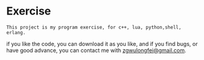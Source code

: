 Exercise
============================================
    This project is my program exercise, for c++, lua, python,shell, erlang.
if you like the code, you can download it as you like, and if you find bugs,
or have good advance, you can contact me with zgwulongfei@gmail.com.


